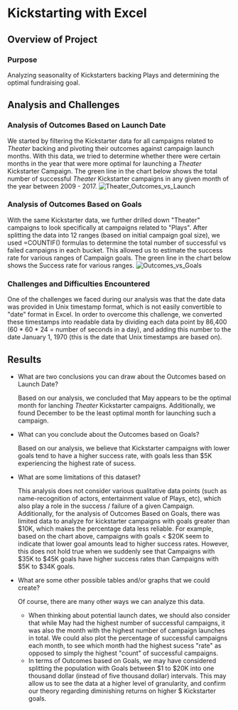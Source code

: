 # Kickstarting with Excel

## Overview of Project

### Purpose
Analyzing seasonality of Kickstarters backing Plays and determining the optimal fundraising goal.
## Analysis and Challenges

### Analysis of Outcomes Based on Launch Date
We started by filtering the Kickstarter data for all campaigns related to _Theater_ backing and pivoting their outcomes against campaign launch months. With this data, we tried to determine whether there were certain months in the year that were more optimal for launching a _Theater_ Kickstarter Campaign. The green line in the chart below shows the total number of successful _Theater_ Kickstarter campaigns in any given month of the year between 2009 - 2017.
![Theater_Outcomes_vs_Launch](https://user-images.githubusercontent.com/97985062/151686984-2c2dbad8-b476-4a4b-9b60-a1a12694e6d8.png)

### Analysis of Outcomes Based on Goals
With the same Kickstarter data, we further drilled down "Theater" campaigns to look specifically at campaigns related to "Plays". After splitting the data into 12 ranges (based on initial campaign goal size), we used =COUNTIF() formulas to determine the total number of successful vs failed campaigns in each bucket. This allowed us to estimate the success rate for various ranges of Campaign goals. The green line in the chart below shows the Success rate for various ranges.
![Outcomes_vs_Goals](https://user-images.githubusercontent.com/97985062/151687535-0d98ff5a-6c99-4498-be16-86f14a410e7e.png)

### Challenges and Difficulties Encountered
One of the challenges we faced during our analysis was that the date data was provided in Unix timestamp format, which is not easily convertible to "date" format in Excel. In order to overcome this challenge, we converted these timestamps into readable data by dividing each data point by 86,400 (60 * 60 * 24 = number of seconds in a day), and adding this number to the date January 1, 1970 (this is the date that Unix timestamps are based on).

## Results

- What are two conclusions you can draw about the Outcomes based on Launch Date?

  Based on our analysis, we concluded that May appears to be the optimal month for lanching _Theater_ Kickstarter campaigns. Additionally, we found December to be the least optimal month for launching such a campaign.   
  
- What can you conclude about the Outcomes based on Goals?

  Based on our analysis, we believe that Kickstarter campaigns with lower goals tend to have a higher success rate, with goals less than $5K experiencing the highest rate of sucess.
  
- What are some limitations of this dataset?

  This analysis does not consider various qualitative data points (such as name-recognition of actors, entertainment value of Plays, etc), which also play a role in the success / failure of a given Campaign. Additionally, for the analysis of Outcomes Based on Goals, there was limited data to analyze for kickstarter campaigns with goals greater than $10K, which makes the percentage data less reliable. For example, based on the chart above, campaigns with goals < $20K seem to indicate that lower goal amounts lead to higher success rates. However, this does not hold true when we suddenly see that Campaigns with $35K to $45K goals have higher success rates than Campaigns with $5K to $34K goals. 
  
- What are some other possible tables and/or graphs that we could create?

  Of course, there are many other ways we can analyze this data. 
  - When thinking about potential launch dates, we should also consider that while May had the highest number of successful campaigns, it was also the month with the highest number of campaign launches in total. We could also plot the percentage of successful campaigns each month, to see which month had the highest sucess "rate" as opposed to simply the highest "count" of successful campaigns. 
  - In terms of Outcomes based on Goals, we may have considered splitting the population with Goals between $1 to $20K into one thousand dollar (instead of five thousand dollar) intervals. This may allow us to see the data at a higher level of granularity, and confirm our theory regarding diminishing returns on higher $ Kickstarter goals. 
